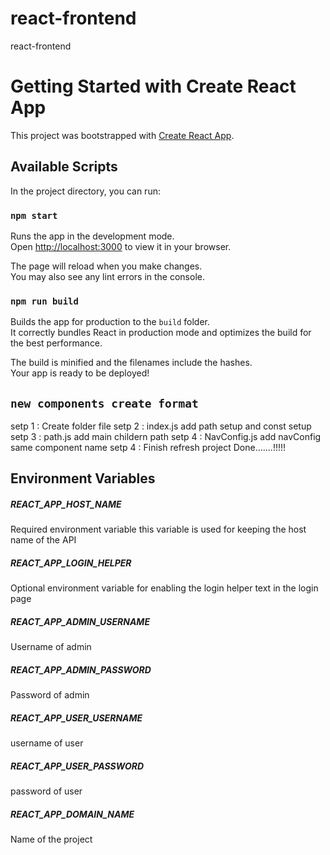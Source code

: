 # react-frontend

react-frontend

# Getting Started with Create React App

This project was bootstrapped with [Create React App](https://github.com/facebook/create-react-app).

## Available Scripts

In the project directory, you can run:

### `npm start`

Runs the app in the development mode.\
Open [http://localhost:3000](http://localhost:3000) to view it in your browser.

The page will reload when you make changes.\
You may also see any lint errors in the console.

### `npm run build`

Builds the app for production to the `build` folder.\
It correctly bundles React in production mode and optimizes the build for the best performance.

The build is minified and the filenames include the hashes.\
Your app is ready to be deployed!

## `new components create format`

setp 1 : Create folder file
setp 2 : index.js add path setup and const setup
setp 3 : path.js add main childern path
setp 4 : NavConfig.js add navConfig same component name
setp 4 : Finish refresh project Done.......!!!!!

## Environment Variables

##### REACT_APP_HOST_NAME

Required environment variable this variable is used for keeping the host name of the API

##### REACT_APP_LOGIN_HELPER

Optional environment variable for enabling the login helper text in the login page

##### REACT_APP_ADMIN_USERNAME

Username of admin

##### REACT_APP_ADMIN_PASSWORD

Password of admin

##### REACT_APP_USER_USERNAME

username of user

##### REACT_APP_USER_PASSWORD

password of user

##### REACT_APP_DOMAIN_NAME

Name of the project
